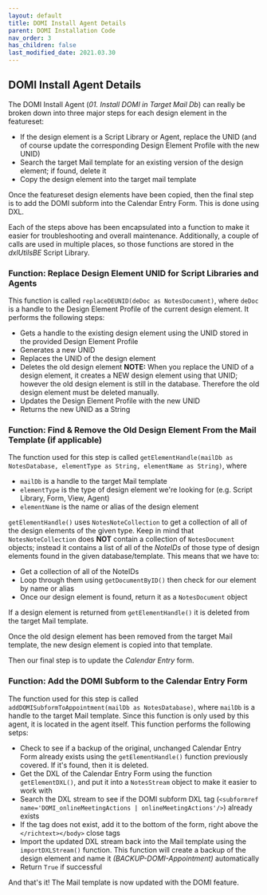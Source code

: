 ```yaml
---
layout: default
title: DOMI Install Agent Details
parent: DOMI Installation Code
nav_order: 3
has_children: false
last_modified_date: 2021.03.30
---
```


## DOMI Install Agent Details
The DOMI Install Agent (_01. Install DOMI in Target Mail Db_) can really be broken down into three major steps for each design element in the featureset:

* If the design element is a Script Library or Agent, replace the UNID (and of course update the corresponding Design Element Profile with the new UNID)
* Search the target Mail template for an existing version of the design element; if found, delete it
* Copy the design element into the target mail template
  
Once the featureset design elements have been copied, then the final step is to add the DOMI subform into the Calendar Entry Form. This is done using DXL.

Each of the steps above has been encapsulated into a function to make it easier for troubleshooting and overall maintenance. Additionally, a couple of calls are used in multiple places, so those functions are stored in the _dxlUtilsBE_ Script Library.

### Function: Replace Design Element UNID for Script Libraries and Agents
This function is called `replaceDEUNID(deDoc as NotesDocument)`, where `deDoc` is a handle to the Design Element Profile of the current design element. It performs the following steps:

* Gets a handle to the existing design element using the UNID stored in the provided Design Element Profile
* Generates a new UNID
* Replaces the UNID of the design element 
* Deletes the old design element __NOTE:__ When you replace the UNID of a design element, it creates a NEW design element using that UNID; however the old design element is still in the database. Therefore the old design element must be deleted manually.
* Updates the Design Element Profile with the new UNID
* Returns the new UNID as a String

### Function: Find & Remove the Old Design Element From the Mail Template (if applicable)
The function used for this step is called `getElementHandle(mailDb as NotesDatabase, elementType as String, elementName as String)`, where

* `mailDb` is a handle to the target Mail template
* `elementType` is the type of design element we're looking for (e.g. Script Library, Form, View, Agent)
* `elementName` is the name or alias of the design element

`getElementHandle()` uses `NotesNoteCollection` to get a collection of all of the design elements of the given type. Keep in mind that `NotesNoteCollection` does __NOT__ contain a collection of `NotesDocument` objects; instead it contains a list of all of the _NoteIDs_ of those type of design elements found in the given database/template. This means that we have to:

* Get a collection of all of the NoteIDs
* Loop through them using `getDocumentByID()` then check for our element by name or alias
* Once our design element is found, return it as a `NotesDocument` object

If a design element is returned from `getElementHandle()` it is deleted from the target Mail template.

Once the old design element has been removed from the target Mail template, the new design element is copied into that template.

Then our final step is to update the _Calendar Entry_ form.

### Function: Add the DOMI Subform to the Calendar Entry Form
The function used for this step is called `addDOMISubformToAppointment(mailDb as NotesDatabase)`, where `mailDb` is a handle to the target Mail template. Since this function is only used by this agent, it is located in the agent itself. This function performs the following setps:

* Check to see if a backup of the original, unchanged Calendar Entry Form already exists using the `getElementHandle()` function previously covered. If it's found, then it is deleted.
* Get the DXL of the Calendar Entry Form using the function `getElementDXL()`, and put it into a `NotesStream` object to make it easier to work with
* Search the DXL stream to see if the DOMI subform DXL tag (`<subformref name='DOMI_onlineMeetingActions | onlineMeetingActions'/>`) already exists
* If the tag does not exist, add it to the bottom of the form, right above the `</richtext></body>` close tags
* Import the updated DXL stream back into the Mail template using the `importDXLStream()` function. This function will create a backup of the design element and name it _(BACKUP-DOMI-Appointment)_ automatically
* Return `True` if successful

And that's it! The Mail template is now updated with the DOMI feature.